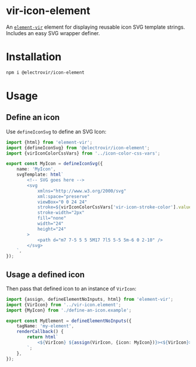 # vir-icon-element

An [`element-vir`](https://npmjs.com/element-vir) element for displaying reusable icon SVG template strings. Includes an easy SVG wrapper definer.

# Installation

```bash
npm i @electrovir/icon-element
```

# Usage

## Define an icon

Use `defineIconSvg` to define an SVG Icon:

<!-- example-link: src/readme-examples/define-an-icon.example.ts -->

```TypeScript
import {html} from 'element-vir';
import {defineIconSvg} from '@electrovir/icon-element';
import {virIconColorCssVars} from '../icon-color-css-vars';

export const MyIcon = defineIconSvg({
    name: 'MyIcon',
    svgTemplate: html`
        <!-- SVG goes here -->
        <svg
            xmlns="http://www.w3.org/2000/svg"
            xml:space="preserve"
            viewBox="0 0 24 24"
            stroke=${virIconColorCssVars['vir-icon-stroke-color'].value}
            stroke-width="2px"
            fill="none"
            width="24"
            height="24"
        >
            <path d="m7 7-5 5 5 5M17 7l5 5-5 5m-6 0 2-10" />
        </svg>
    `,
});
```

## Usage a defined icon

Then pass that defined icon to an instance of `VirIcon`:

<!-- example-link: src/readme-examples/use-an-icon.example.ts -->

```TypeScript
import {assign, defineElementNoInputs, html} from 'element-vir';
import {VirIcon} from '../vir-icon.element';
import {MyIcon} from './define-an-icon.example';

export const MyElement = defineElementNoInputs({
    tagName: 'my-element',
    renderCallback() {
        return html`
            <${VirIcon} ${assign(VirIcon, {icon: MyIcon})}><${VirIcon}></></>
        `;
    },
});
```
